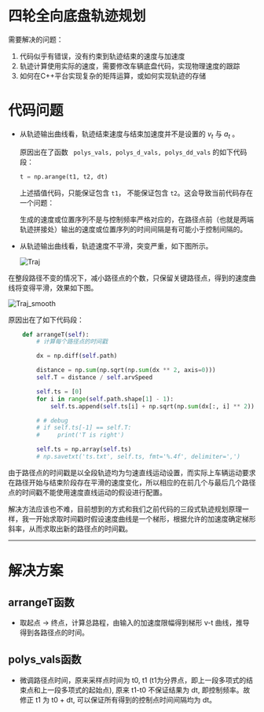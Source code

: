 # 四轮全向底盘轨迹规划

需要解决的问题：

1. 代码似乎有错误，没有约束到轨迹结束的速度与加速度
2. 轨迹计算使用实际的速度，需要修改车辆底盘代码，实现物理速度的跟踪
3. 如何在C++平台实现复杂的矩阵运算，或如何实现轨迹的存储

# 代码问题

- 从轨迹输出曲线看，轨迹结束速度与结束加速度并不是设置的 $v_t$ 与 $a_t$ 。

  原因出在了函数 ` polys_vals, polys_d_vals, polys_dd_vals` 的如下代码段：

  ```python
  t = np.arange(t1, t2, dt)
  ```

  上述插值代码，只能保证包含 `t1`， 不能保证包含 `t2`。这会导致当前代码存在一个问题：

  生成的速度或位置序列不是与控制频率严格对应的，在路径点前（也就是两端轨迹拼接处）输出的速度或位置序列的时间间隔是有可能小于控制间隔的。

- 从轨迹输出曲线看，轨迹速度不平滑，突变严重，如下图所示。

  ![Traj](F:\default\桌面\Traj.png)

在整段路径不变的情况下，减小路径点的个数，只保留关键路径点，得到的速度曲线将变得平滑，效果如下图。

![Traj_smooth](F:\default\桌面\Traj_smooth.png)

原因出在了如下代码段：

```python
    def arrangeT(self):
        # 计算每个路径点的时间戳

        dx = np.diff(self.path)

        distance = np.sum(np.sqrt(np.sum(dx ** 2, axis=0)))
        self.T = distance / self.arvSpeed

        self.ts = [0]
        for i in range(self.path.shape[1] - 1):
            self.ts.append(self.ts[i] + np.sqrt(np.sum(dx[:, i] ** 2)) / self.arvSpeed)

        # # debug
        # if self.ts[-1] == self.T:
        #     print('T is right')

        self.ts = np.array(self.ts)
        # np.savetxt('ts.txt', self.ts, fmt='%.4f', delimiter=',')
```

由于路径点的时间戳是以全段轨迹均为匀速直线运动设置，而实际上车辆运动要求在路径开始与结束阶段存在平滑的速度变化，所以相应的在前几个与最后几个路径点的时间戳不能使用速度直线运动的假设进行配置。

解决方法应该也不难，目前想到的方式和我们之前代码的三段式轨迹规划原理一样，我一开始求取时间戳时假设速度曲线是一个梯形，根据允许的加速度确定梯形斜率，从而求取出新的路径点的时间戳。

****

# 解决方案

## arrangeT函数

- 取起点 -> 终点，计算总路程，由输入的加速度限幅得到梯形 v-t 曲线，推导得到各路径点的时间。

## polys_vals函数

- 微调路径点时间，原来采样点时间为 t0, t1 (t1为分界点，即上一段多项式的结束点和上一段多项式的起始点), 原来 t1-t0 不保证结果为 dt, 即控制频率。故修正 t1 为 t0 + dt, 可以保证所有得到的控制点时间间隔均为 dt。

